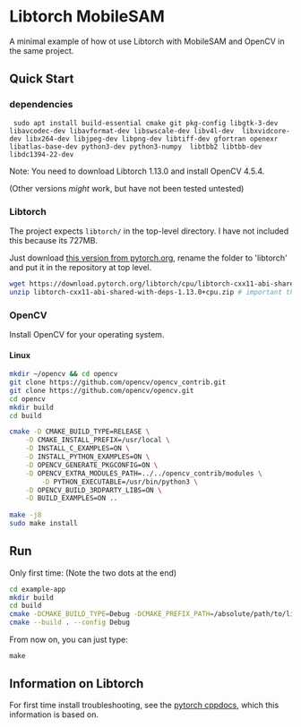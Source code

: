 # Libtorch MobileSAM 

A minimal example of how ot use Libtorch with MobileSAM and OpenCV in the same project.

## Quick Start

###  dependencies
```console
 sudo apt install build-essential cmake git pkg-config libgtk-3-dev libavcodec-dev libavformat-dev libswscale-dev libv4l-dev  libxvidcore-dev libx264-dev libjpeg-dev libpng-dev libtiff-dev gfortran openexr libatlas-base-dev python3-dev python3-numpy  libtbb2 libtbb-dev libdc1394-22-dev
```
Note: You need to download Libtorch 1.13.0 and install OpenCV 4.5.4.

(Other versions _might_ work, but have not been tested untested)
### Libtorch 
The project expects `libtorch/` in the top-level directory. I have not included this because its 727MB. 

Just download [this version from pytorch.org](https://download.pytorch.org/libtorch/cpu/libtorch-cxx11-abi-shared-with-deps-1.13.0%2Bcpu.zip),  rename the folder to 'libtorch' and put it in the repository at top level.

```bash
wget https://download.pytorch.org/libtorch/cpu/libtorch-cxx11-abi-shared-with-deps-1.13.0%2Bcpu.zip
unzip libtorch-cxx11-abi-shared-with-deps-1.13.0+cpu.zip # important that it's the  `cxx11 ABI` version, works with OpenCV)
```

### OpenCV 
Install OpenCV for your operating system. 
#### Linux


```bash
mkdir ~/opencv && cd opencv
git clone https://github.com/opencv/opencv_contrib.git
git clone https://github.com/opencv/opencv.git
cd opencv
mkdir build 
cd build

cmake -D CMAKE_BUILD_TYPE=RELEASE \
	-D CMAKE_INSTALL_PREFIX=/usr/local \
	-D INSTALL_C_EXAMPLES=ON \
	-D INSTALL_PYTHON_EXAMPLES=ON \
	-D OPENCV_GENERATE_PKGCONFIG=ON \
	-D OPENCV_EXTRA_MODULES_PATH=../../opencv_contrib/modules \
        -D PYTHON_EXECUTABLE=/usr/bin/python3 \
	-D OPENCV_BUILD_3RDPARTY_LIBS=ON \
	-D BUILD_EXAMPLES=ON ..
  
make -j8
sudo make install
```


## Run

Only first time: (Note the two dots at the end)
```bash
cd example-app
mkdir build
cd build
cmake -DCMAKE_BUILD_TYPE=Debug -DCMAKE_PREFIX_PATH=/absolute/path/to/libtorch ..
cmake --build . --config Debug
```

From now on, you can just type:

```
make
```

## Information on Libtorch
For first time install troubleshooting, see the [pytorch cppdocs](https://pytorch.org/cppdocs/installing.html), which this information is based on.
